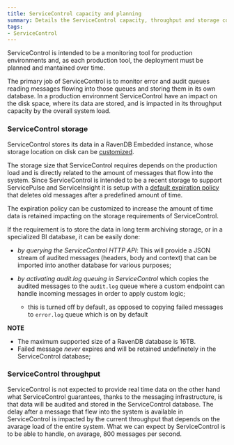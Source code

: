 ```yaml
---
title: ServiceControl capacity and planning
summary: Details the ServiceControl capacity, throughput and storage considerations to plan and support production environments
tags:
- ServiceControl
---
```


ServiceControl is intended to be a monitoring tool for production environments and, as each production tool, the deployment must be planned and mantained over time.

The primary job of ServiceControl is to monitor error and audit queues reading messages flowing into those queues and storing them in its own database. In a production environment ServiceControl have an impact on the disk space, where its data are stored, and is impacted in its throughput capacity by the overall system load.

### ServiceControl storage

ServiceControl stores its data in a RavenDB Embedded instance, whose storage location on disk can be [customized](/ServiceControl/configure-ravendb-location).

The storage size that ServiceControl requires depends on the production load and is directly related to the amount of messages that flow into the system. Since ServiceControl is intended to be a recent storage to support ServicePulse and ServiceInsight it is setup with a [default expiration policy](/ServiceControl/how-purge-expired-data) that deletes old messages after a predefined amount of time.

The expiration policy can be customized to increase the amount of time data is retained impacting on the storage requirements of ServiceControl.

If the requirement is to store the data in long term archiving storage, or in a specialized BI database, it can be easily done:

* *by querying the ServiceControl HTTP API*: This will provide a JSON stream of audited messages (headers, body and context) that can be imported into another database for various purposes;

* *by activating audit.log queuing in ServiceControl* which copies the audited messages to the `audit.log` queue where a custom endpoint can handle incoming messages in order to apply custom logic;
	* this is turned off by default, as opposed to copying failed messages to `error.log` queue which is on by default

**NOTE**

* The maximum supported size of a RavenDB database is 16TB. 
* Failed message *never* expires and will be retained undefinetely in the ServiceControl database;

### ServiceControl throughput

ServiceControl is not expected to provide real time data on the other hand what ServiceControl guarantees, thanks to the messaging infrastructure, is that data will be audited and stored in the ServiceControl database. The delay after a message that flew into the system is available in ServiceControl is impacted by the current throughput that depends on the avarage load of the entire system. What we can expect by ServiceControl is to be able to handle, on avarage, 800 messages per second.